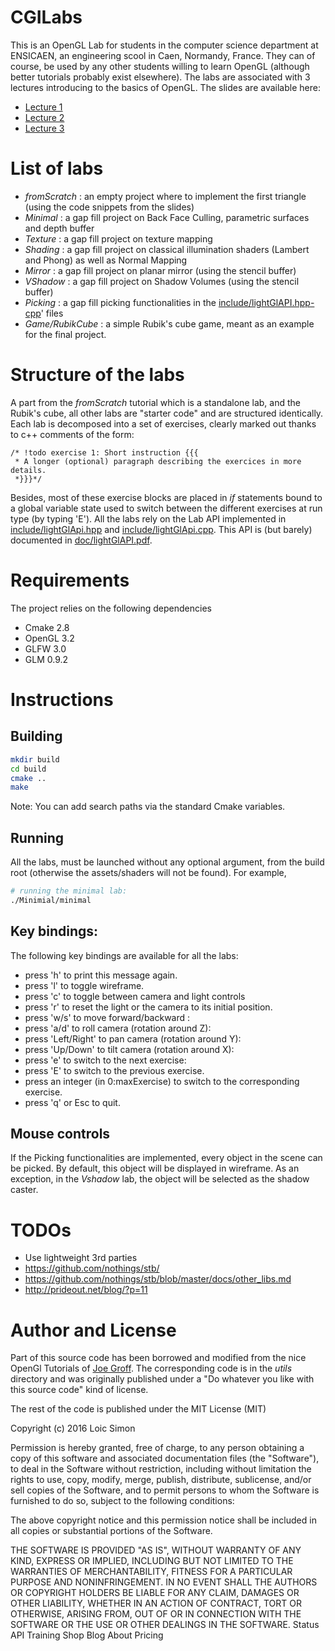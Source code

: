 # CGILabs
This is an OpenGL Lab for students in the computer science department at ENSICAEN, an engineering scool in Caen, Normandy, France. They can of course, be used by any 
other students willing to learn OpenGL (although better tutorials probably exist elsewhere). The labs are associated with 3 lectures
introducing to the basics of OpenGL. The slides are available here:
* [Lecture 1](http://www.ecole.ensicaen.fr/~simonl/files/OpenGL/Cours/Lesson1)
* [Lecture 2](http://www.ecole.ensicaen.fr/~simonl/files/OpenGL/Cours/Lesson2)
* [Lecture 3](http://www.ecole.ensicaen.fr/~simonl/files/OpenGL/Cours/Lesson3)

# List of labs
* *fromScratch* : an empty project where to implement the first triangle (using the code snippets from the slides)
* *Minimal* : a gap fill project on Back Face Culling, parametric surfaces and depth buffer
* *Texture* : a gap fill project on texture mapping
* *Shading* : a gap fill project on classical illumination shaders (Lambert and Phong) as well as Normal Mapping
* *Mirror*  : a gap fill project on planar mirror (using the stencil buffer)
* *VShadow* : a gap fill project on Shadow Volumes (using the stencil buffer)
* *Picking* : a gap fill picking functionalities in the [include/lightGlAPI.hpp](include/lightGlAPI.hpp)[-cpp](include/lightGlAPI.cpp)' files
* *Game/RubikCube* : a simple Rubik's cube game, meant as an example for the final project.

# Structure of the labs
A part from the *fromScratch* tutorial which is a standalone lab, and the Rubik's cube, all other labs are "starter code" and are structured identically. Each lab is decomposed into a set
of exercises, clearly marked out thanks to c++ comments of the form:
```
/* !todo exercise 1: Short instruction {{{
 * A longer (optional) paragraph describing the exercices in more details.
 *}}}*/
```
Besides, most of these exercise blocks are placed in *if* statements bound to a global variable state used to switch between the different exercises at run type (by typing 'E'). All the labs rely on the Lab API implemented in [include/lightGlApi.hpp](include/lightGlApi.hpp) and [include/lightGlApi.cpp](include/lightGlApi.cpp). This API is (but barely) documented in [doc/lightGlAPI.pdf](doc/lightGlAPI.pdf).

# Requirements
The project relies on the following dependencies
* Cmake 2.8
* OpenGL 3.2
* GLFW 3.0
* GLM 0.9.2

# Instructions
## Building
```bash
mkdir build
cd build
cmake ..
make
```
Note: You can add search paths via the standard Cmake variables.

## Running
All the labs, must be launched without any optional argument, from the build root (otherwise the assets/shaders will not be found). For example,
```bash
# running the minimal lab:
./Minimial/minimal
````

## Key bindings:
The following key bindings are available for all the labs:
* press 'h' to print this message again.
* press 'l' to toggle wireframe.
* press 'c' to toggle between camera and light controls
* press 'r' to reset the light or the camera to its initial position.
* press 'w/s' to move forward/backward :
* press 'a/d' to roll camera (rotation around Z):
* press 'Left/Right' to pan camera (rotation around Y):
* press 'Up/Down' to tilt camera (rotation around X):
* press 'e' to switch to the next exercise:
* press 'E' to switch to the previous  exercise.
* press an integer (in 0:maxExercise)  to switch to the corresponding  exercise.
* press 'q' or Esc to quit.

## Mouse controls
If the Picking functionalities are implemented, every object in the scene can be picked. By default, this object will be displayed
in wireframe. As an exception, in the *Vshadow* lab, the object will be selected as the shadow caster. 

# TODOs
* Use lightweight 3rd parties
* https://github.com/nothings/stb/
* https://github.com/nothings/stb/blob/master/docs/other_libs.md
* http://prideout.net/blog/?p=11
# Author and License
Part of this source code has been borrowed and modified from the nice OpenGl Tutorials of [Joe Groff](http://duriansoftware.com/joe/An-intro-to-modern-OpenGL.-Table-of-Contents.html). The corresponding code is in the *utils* directory and was originally published under a "Do whatever you like with this source code" kind of license. 

The rest of the code is published under the MIT License (MIT)

Copyright (c) 2016 Loic Simon

Permission is hereby granted, free of charge, to any person obtaining a copy
of this software and associated documentation files (the "Software"), to deal
in the Software without restriction, including without limitation the rights
to use, copy, modify, merge, publish, distribute, sublicense, and/or sell
copies of the Software, and to permit persons to whom the Software is
furnished to do so, subject to the following conditions:

The above copyright notice and this permission notice shall be included in all
copies or substantial portions of the Software.

THE SOFTWARE IS PROVIDED "AS IS", WITHOUT WARRANTY OF ANY KIND, EXPRESS OR
IMPLIED, INCLUDING BUT NOT LIMITED TO THE WARRANTIES OF MERCHANTABILITY,
FITNESS FOR A PARTICULAR PURPOSE AND NONINFRINGEMENT. IN NO EVENT SHALL THE
AUTHORS OR COPYRIGHT HOLDERS BE LIABLE FOR ANY CLAIM, DAMAGES OR OTHER
LIABILITY, WHETHER IN AN ACTION OF CONTRACT, TORT OR OTHERWISE, ARISING FROM,
OUT OF OR IN CONNECTION WITH THE SOFTWARE OR THE USE OR OTHER DEALINGS IN THE
SOFTWARE.
Status API Training Shop Blog About Pricing
